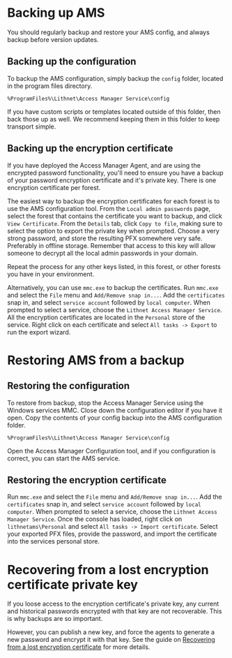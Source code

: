 # Backing up AMS
You should regularly backup and restore your AMS config, and always backup before version updates.

## Backing up the configuration
To backup the AMS configuration, simply backup the `config` folder, located in the program files directory. 

`%ProgramFiles%\Lithnet\Access Manager Service\config`

If you have custom scripts or templates located outside of this folder, then back those up as well. We recommend keeping them in this folder to keep transport simple.

## Backing up the encryption certificate
If you have deployed the Access Manager Agent, and are using the encrypted password functionality, you'll need to ensure you have a backup of your password encryption certificate and it's private key. There is one encryption certificate per forest.

The easiest way to backup the encryption certificates for each forest is to use the AMS configuration tool. From the `Local admin passwords` page, select the forest that contains the certificate you want to backup, and click `View Certificate`. From the `Details` tab, click `Copy to file`, making sure to select the option to export the private key when prompted. Choose a very strong password, and store the resulting PFX somewhere very safe. Preferably in offline storage. Remember that access to this key will allow someone to decrypt all the local admin passwords in your domain.

Repeat the process for any other keys listed, in this forest, or other forests you have in your environment.

Alternatively, you can use `mmc.exe` to backup the certificates. Run `mmc.exe` and select the `File` menu and `Add/Remove snap in...`. Add the `certificates` snap in, and select `service account` followed by `local computer`. When prompted to select a service, choose the `Lithnet Access Manager Service`. All the encryption certificates are located in the `Personal` store of the service. Right click on each certificate and select `All tasks -> Export` to run the export wizard.

# Restoring AMS from a backup

## Restoring the configuration
To restore from backup, stop the Access Manager Service using the Windows services MMC. Close down the configuration editor if you have it open. Copy the contents of your config backup into the AMS configuration folder.

`%ProgramFiles%\Lithnet\Access Manager Service\config`

Open the Access Manager Configuration tool, and if you configuration is correct, you can start the AMS service.

## Restoring the encryption certificate
Run `mmc.exe` and select the `File` menu and `Add/Remove snap in...`. Add the `certificates` snap in, and select `service account` followed by `local computer`. When prompted to select a service, choose the `Lithnet Access Manager Service`. Once the console has loaded, right click on `lithnetams\Personal` and select `All tasks -> Import certificate`. Select your exported PFX files, provide the password, and import the certificate into the services personal store.

# Recovering from a lost encryption certificate private key
If you loose access to the encryption certificate's private key, any current and historical passwords encrypted with that key are not recoverable. This is why backups are so important. 

However, you can publish a new key, and force the agents to generate a new password and encrypt it with that key. See the guide on [Recovering from a lost encryption certificate](/help/Recovering-from-a-lost-encryption-certificate) for more details.
